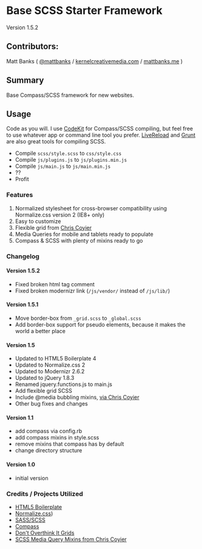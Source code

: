 # Base SCSS Starter Framework

Version 1.5.2

## Contributors:

Matt Banks ( [@mattbanks](http://twitter.com/mattbanks) / [kernelcreativemedia.com](http://www.kernelcreativemedia.com) / [mattbanks.me](http://www.mattbanks.me) )

## Summary

Base Compass/SCSS framework for new websites.

## Usage

Code as you will. I use [CodeKit](http://incident57.com/codekit/) for Compass/SCSS compiling, but feel free to use whatever app or command line tool you prefer. [LiveReload](http://livereload.com/) and [Grunt](http://gruntjs.com/) are also great tools for compiling SCSS.

- Compile `scss/style.scss` to `css/style.css`
- Compile `js/plugins.js` to `js/plugins.min.js`
- Compile `js/main.js` to `js/main.min.js`
- ??
- Profit

### Features

1. Normalized stylesheet for cross-browser compatibility using Normalize.css version 2 (IE8+ only)
2. Easy to customize
3. Flexible grid from [Chris Coyier](https://twitter.com/chriscoyier)
4. Media Queries for mobile and tablets ready to populate
5. Compass & SCSS with plenty of mixins ready to go

### Changelog

#### Version 1.5.2

* Fixed broken html tag comment
* Fixed broken modernizr link (`/js/vendor/` instead of `/js/lib/`)

#### Version 1.5.1

* Move border-box from `_grid.scss` to `_global.scss`
* Add border-box support for pseudo elements, because it makes the world a better place

#### Version 1.5

* Updated to HTML5 Boilerplate 4
* Updated to Normalize.css 2
* Updated to Modernizr 2.6.2
* Updated to jQuery 1.8.3
* Renamed jquery.functions.js to main.js
* Add flexible grid SCSS
* Include @media bubbling mixins, [via Chris Coyier](http://css-tricks.com/snippets/css/media-queries-for-standard-devices/)
* Other bug fixes and changes

#### Version 1.1

* add compass via config.rb
* add compass mixins in style.scss
* remove mixins that compass has by default
* change directory structure

#### Version 1.0

* initial version

### Credits / Projects Utilized

* [HTML5 Boilerplate](http://html5boilerplate.com)
* [Normalize.css](http://necolas.github.com/normalize.css))
* [SASS/SCSS](http://sass-lang.com/)
* [Compass](http://compass-style.org)
* [Don't Overthink It Grids](css-tricks.com/dont-overthink-it-grids/)
* [SCSS Media Query Mixins from Chris Coyier](http://css-tricks.com/snippets/css/media-queries-for-standard-devices/)
